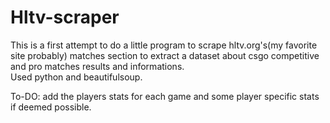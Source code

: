 # Hltv-scraper
This is a first attempt to do a little program to scrape hltv.org's(my favorite site probably) matches section to extract a dataset about csgo competitive and pro matches results and informations.<br>
Used python and beautifulsoup.

To-DO: add the players stats for each game and some player specific stats if deemed possible.
